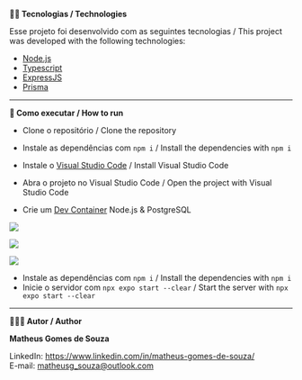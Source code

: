 **👨‍💻 Tecnologias / Technologies**

Esse projeto foi desenvolvido com as seguintes tecnologias / This project was developed with the following technologies:

- [Node.js](https://nodejs.org/en)
- [Typescript](https://www.typescriptlang.org/)
- [ExpressJS](https://expressjs.com/)
- [Prisma](https://www.prisma.io/)

-----------------------------------------------------------------------------------------------------------------------------------------------------------------------------------

**🚀 Como executar / How to run**

- Clone o repositório / Clone the repository 

- Instale as dependências com `npm i` / Install the dependencies with `npm i`

- Instale o [Visual Studio Code](https://code.visualstudio.com/) / Install Visual Studio Code

- Abra o projeto no Visual Studio Code / Open the project with Visual Studio Code

- Crie um [Dev Container](https://code.visualstudio.com/docs/devcontainers/tutorial) Node.js & PostgreSQL 

![](./assets/dev-container-step-1.png.png)

![](./assets/dev-container-step-2.png.png)

![](./assets/dev-container-step-3.png.png)

- Instale as dependências com `npm i` / Install the dependencies with `npm i`
- Inicie o servidor com `npx expo start --clear` / Start the server with `npx expo start --clear`

-----------------------------------------------------------------------------------------------------------------------------------------------------------------------------------

**🧑🏾‍💻 Autor / Author**

**Matheus Gomes de Souza**

LinkedIn: https://www.linkedin.com/in/matheus-gomes-de-souza/ <br/>
E-mail: matheusg_souza@outlook.com